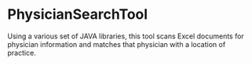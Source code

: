 # PhysicianSearchTool
Using a various set of JAVA libraries, this tool scans Excel documents for physician information and matches that physician with a location of practice.
